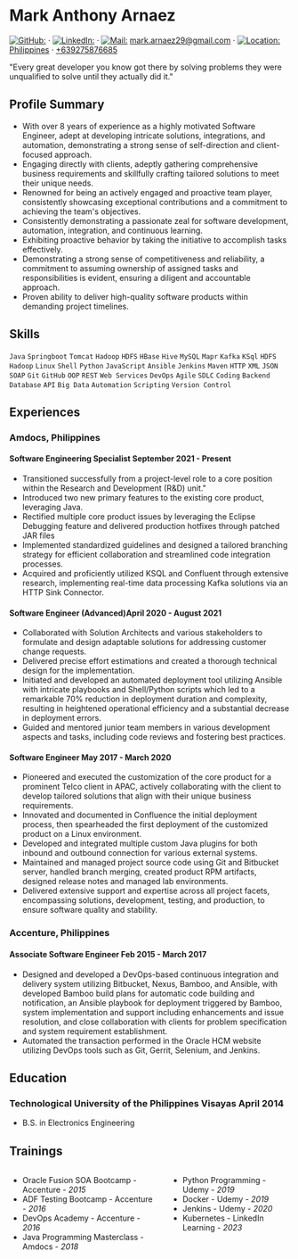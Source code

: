 <link rel="stylesheet" type="text/css" href="resume-stylesheet.css">

<!-- <span class="quote" style="color: gray; font-size: 0.8rem;">~ 2023-11-05 ~</span> -->

# Mark Anthony Arnaez

<div class="info">

[![GitHub:](https://simpleicons.org/icons/github.svg)](https://github.com/markarnaez) · [![LinkedIn:](https://simpleicons.org/icons/linkedin.svg)](https://linkedin.com/in/mark-anthony-arnaez) · [![Mail:](https://simpleicons.org/icons/gmail.svg)](mailto:mark.arnaez29@gmail.com) mark.arnaez29@gmail.com · [![Location:](https://simpleicons.org/icons/googlemaps.svg) Philippines](https://en.wikipedia.org/wiki/Philippines) · [+639275876685](tel:+639275876685)

</div>

<div class="quote">
"Every great developer you know got there by solving problems they were unqualified to solve until they actually did it."
</div>

## Profile Summary

- With over 8 years of experience as a highly motivated Software Engineer, adept at developing intricate solutions, integrations, and automation, demonstrating a strong sense of self-direction and client-focused approach.
- Engaging directly with clients, adeptly gathering comprehensive business requirements and skillfully crafting tailored solutions to meet their unique needs.
- Renowned for being an actively engaged and proactive team player, consistently showcasing exceptional contributions and a commitment to achieving the team's objectives.
- Consistently demonstrating a passionate zeal for software development, automation, integration, and continuous learning.
- Exhibiting proactive behavior by taking the initiative to accomplish tasks effectively.
- Demonstrating a strong sense of competitiveness and reliability, a commitment to assuming ownership of assigned tasks and responsibilities is evident, ensuring a diligent and accountable approach.
- Proven ability to deliver high-quality software products within demanding project timelines.

## Skills

`Java` `Springboot` `Tomcat` `Hadoop` `HDFS` `HBase` `Hive` `MySQL` `Mapr` `Kafka` `KSql` `HDFS` `Hadoop` `Linux` `Shell` `Python` `JavaScript` `Ansible` `Jenkins` `Maven` `HTTP` `XML` `JSON` `SOAP` `Git` `GitHub` `OOP` `REST` `Web Services`
`DevOps` `Agile` `SDLC` `Coding` `Backend` `Database` `API` `Big Data` `Automation` `Scripting` `Version Control`

## Experiences

### Amdocs, Philippines

#### Software Engineering Specialist <time>September 2021 - Present</time>

- Transitioned successfully from a project-level role to a core position within the Research and Development (R&D) unit."
- Introduced two new primary features to the existing core product, leveraging Java.
- Rectified multiple core product issues by leveraging the Eclipse Debugging feature and delivered production hotfixes through patched JAR files
- Implemented standardized guidelines and designed a tailored branching strategy for efficient collaboration and streamlined code integration processes.
- Acquired and proficiently utilized KSQL and Confluent through extensive research, implementing real-time data processing Kafka solutions via an HTTP Sink Connector.

#### Software Engineer (Advanced)<time>April 2020 - August 2021</time>

- Collaborated with Solution Architects and various stakeholders to formulate and design adaptable solutions for addressing customer change requests.
- Delivered precise effort estimations and created a thorough technical design for the implementation.
- Initiated and developed an automated deployment tool utilizing Ansible with intricate playbooks and Shell/Python scripts which led to a remarkable 70% reduction in deployment duration and complexity, resulting in heightened operational efficiency and a substantial decrease in deployment errors.
- Guided and mentored junior team members in various development aspects and tasks, including code reviews and fostering best practices.

#### Software Engineer <time>May 2017 - March 2020</time>

- Pioneered and executed the customization of the core product for a prominent Telco client in APAC, actively collaborating with the client to develop tailored solutions that align with their unique business requirements.
- Innovated and documented in Confluence the initial deployment process, then spearheaded the first deployment of the customized product on a Linux environment.
- Developed and integrated multiple custom Java plugins for both inbound and outbound connection for various external systems.
- Maintained and managed project source code using Git and Bitbucket server, handled branch merging, created product RPM artifacts, designed release notes and managed lab environments.
- Delivered extensive support and expertise across all project facets, encompassing solutions, development, testing, and production, to ensure software quality and stability.

### Accenture, Philippines

#### Associate Software Engineer <time>Feb 2015 - March 2017</time>

- Designed and developed a DevOps-based continuous integration and delivery system utilizing Bitbucket, Nexus, Bamboo, and Ansible, with developed Bamboo build plans for automatic code building and notification, an Ansible playbook for deployment triggered by Bamboo, system implementation and support including enhancements and issue resolution, and close collaboration with clients for problem specification and system requirement establishment.
- Automated the transaction performed in the Oracle HCM website utilizing DevOps tools such as Git, Gerrit, Selenium, and Jenkins.

## Education

### Technological University of the Philippines Visayas <time>April 2014</time>

- B.S. in Electronics Engineering

## Trainings

<div class="columns">
  <div>
    <ul>
      <li>Oracle Fusion SOA Bootcamp - Accenture - <i>2015</i></li>
      <li>ADF Testing Bootcamp - Accenture - <i>2016</i></li>
      <li>DevOps Academy - Accenture - <i>2016</i></li>
      <li>Java Programming Masterclass - Amdocs - <i>2018</i></li>
    </ul>
  </div>
  <div>
    <ul>
      <li>Python Programming - Udemy - <i>2019</i></li>
      <li>Docker - Udemy - <i>2019</i></li>
      <li>Jenkins - Udemy - <i>2020</i></li>
      <li>Kubernetes - LinkedIn Learning - <i>2023</i></li>
    </ul>
  </div>
</div>

